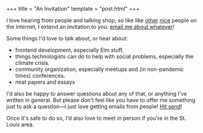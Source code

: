 +++
title = "An Invitation"
template = "post.html"
+++

I love hearing from people and talking shop, so like like [other](https://www.kalzumeus.com/standing-invitation/) [nice](https://hillelwayne.com/open-invite/) people on the internet, I extend an invitation to you: [email me about whatever](mailto:brian@brianthicks.com)!

Some things I'd love to talk about, or hear about:

- frontend development, especially Elm stuff.
- things technologists can do to help with social problems, especially the climate crisis.
- community organization, especially meetups and (in non-pandemic times) conferences.
- neat papers and essays

I'd also be happy to answer questions about any of that, or anything I've written in general.
But please don't feel like you have to offer me something just to ask a question&mdash;I just love getting emails from people!
[Hit send](mailto:brian@brianthicks.com)!

Once it's safe to do so, I'd also love to meet in person if you're in the St. Louis area.
